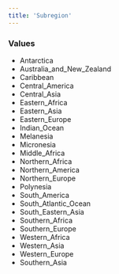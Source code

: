 ```yaml
---
title: 'Subregion'
---
```


### Values

- Antarctica
- Australia_and_New_Zealand
- Caribbean
- Central_America
- Central_Asia
- Eastern_Africa
- Eastern_Asia
- Eastern_Europe
- Indian_Ocean
- Melanesia
- Micronesia
- Middle_Africa
- Northern_Africa
- Northern_America
- Northern_Europe
- Polynesia
- South_America
- South_Atlantic_Ocean
- South_Eastern_Asia
- Southern_Africa
- Southern_Europe
- Western_Africa
- Western_Asia
- Western_Europe
- Southern_Asia
